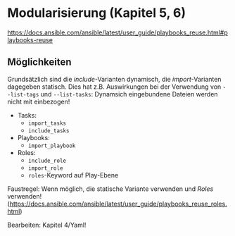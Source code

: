 # Modularisierung (Kapitel 5, 6)

https://docs.ansible.com/ansible/latest/user_guide/playbooks_reuse.html#playbooks-reuse

## Möglichkeiten

Grundsätzlich sind die _include_-Varianten dynamisch, die _import_-Varianten dagegeben statisch.
Dies hat z.B. Auswirkungen bei der Verwendung von ```--list-tags``` und ```--list-tasks```: Dynamsich
eingebundene Dateien werden nicht mit einbezogen!

* Tasks:
    * ```import_tasks```
    * ```include_tasks```
* Playbooks:
    * ```import_playbook```
* Roles:
    * ```include_role```
    * ```import_role```
    * ```roles```-Keyword auf Play-Ebene

Faustregel: Wenn möglich, die statische Variante verwenden und _Roles_ verwenden! (https://docs.ansible.com/ansible/latest/user_guide/playbooks_reuse_roles.html)

Bearbeiten: Kapitel 4/Yaml!